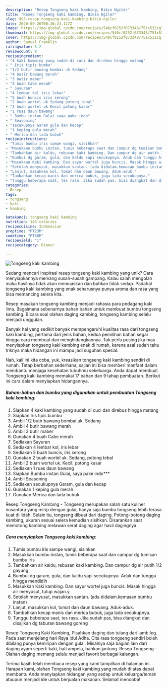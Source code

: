 ```yaml
---
description: "Resep Tongseng kaki kambing, Bikin Ngiler"
title: "Resep Tongseng kaki kambing, Bikin Ngiler"
slug: 993-resep-tongseng-kaki-kambing-bikin-ngiler
date: 2020-09-26T00:30:24.127Z
image: https://img-global.cpcdn.com/recipes/540cf0252f073348/751x532cq70/tongseng-kaki-kambing-foto-resep-utama.jpg
thumbnail: https://img-global.cpcdn.com/recipes/540cf0252f073348/751x532cq70/tongseng-kaki-kambing-foto-resep-utama.jpg
cover: https://img-global.cpcdn.com/recipes/540cf0252f073348/751x532cq70/tongseng-kaki-kambing-foto-resep-utama.jpg
author: Samuel Franklin
ratingvalue: 3.2
reviewcount: 8
recipeingredient:
- "4 kaki kambing yang sudah di cuci dan direbus hingga matang"
- " Iris tipis bumbu"
- "1/2 butir bawang bombai uk Sedang"
- "4 butir bawang merah"
- "3 butir maber"
- "4 buah Cabe merah"
- " Sayuran"
- "4 lembar kol iris lebar"
- "5 buah buncis iris serong"
- "2 buah wortel uk Sedang potong tebal"
- "2 buah wortel uk Kecil potong kasar"
- "1 ruas daun bawang"
- " Bumbu instan Gulai saya pake indo"
- " Seasoning"
- "secukupnya Garam gula dan kecap"
- "1 keping gula merah"
- " Merica dan lada bubuk"
recipeinstructions:
- "Tumis bumbu iris sampe wangi, sisihkan"
- "Masukkan bumbu instan, tumis beberapa saat dan campur dg tumisan bumbu iris"
- "Tambahkan air kaldu, rebusan kaki kambing. Dan campur dg air putih 1/2 gayung"
- "Bumbui dg garam, gula, dan kaldu sapi secukupnya. Aduk dan tunggu hingga mendidih"
- "Masukkan Kaki kambing. Dan sayur wortel juga buncis. Masak hingga air menyusut, tutup wajan.y."
- "Setelah menyusut, masukkan santan. (ada didalam.kemasan bumbu instan)"
- "Lanjut, masukkan kol, tomat dan daun bawang. Aduk-aduk."
- "Tambahkan kecap manis dan merica bubuk, juga lada secukupnya."
- "Tunggu beberapa saat, tes rasa. Jika sudah pas, bisa diangkat dan disajikan dg taburan bawang goreng"
categories:
- Resep
tags:
- tongseng
- kaki
- kambing

katakunci: tongseng kaki kambing 
nutrition: 143 calories
recipecuisine: Indonesian
preptime: "PT23M"
cooktime: "PT50M"
recipeyield: "1"
recipecategory: Dinner

---
```



![Tongseng kaki kambing](https://img-global.cpcdn.com/recipes/540cf0252f073348/751x532cq70/tongseng-kaki-kambing-foto-resep-utama.jpg)

Sedang mencari inspirasi resep tongseng kaki kambing yang unik? Cara menyiapkannya memang susah-susah gampang. Kalau salah mengolah maka hasilnya tidak akan memuaskan dan bahkan tidak sedap. Padahal tongseng kaki kambing yang enak seharusnya punya aroma dan rasa yang bisa memancing selera kita.

Resep masakan tongseng kambing menjadi rahasia para pedagang kaki lima. Bagaimana sebenarnya bahan bahan untuk membuat bumbu tongseng kambing. Bicara soal olahan daging kambing, tongseng kambing selalu menjadi unggulan.

Banyak hal yang sedikit banyak mempengaruhi kualitas rasa dari tongseng kaki kambing, pertama dari jenis bahan, kedua pemilihan bahan segar hingga cara membuat dan menghidangkannya. Tak perlu pusing jika mau menyiapkan tongseng kaki kambing enak di rumah, karena asal sudah tahu triknya maka hidangan ini mampu jadi suguhan spesial.


Nah, kali ini kita coba, yuk, kreasikan tongseng kaki kambing sendiri di rumah. Tetap berbahan sederhana, sajian ini bisa memberi manfaat dalam membantu menjaga kesehatan tubuhmu sekeluarga. Anda dapat membuat Tongseng kaki kambing memakai 17 bahan dan 9 tahap pembuatan. Berikut ini cara dalam menyiapkan hidangannya.

<!--inarticleads1-->

##### Bahan-bahan dan bumbu yang digunakan untuk pembuatan Tongseng kaki kambing:

1. Siapkan 4 kaki kambing yang sudah di cuci dan direbus hingga matang
1. Siapkan  Iris tipis bumbu
1. Ambil 1/2 butir bawang bombai uk. Sedang
1. Ambil 4 butir bawang merah
1. Ambil 3 butir maber
1. Gunakan 4 buah Cabe merah
1. Sediakan  Sayuran
1. Sediakan 4 lembar kol, iris lebar
1. Sediakan 5 buah buncis, iris serong
1. Gunakan 2 buah wortel uk. Sedang, potong tebal
1. Ambil 2 buah wortel uk. Kecil, potong kasar
1. Sediakan 1 ruas daun bawang
1. Siapkan  Bumbu instan Gulai, saya pake indo***
1. Ambil  Seasoning
1. Sediakan secukupnya Garam, gula dan kecap
1. Gunakan 1 keping gula merah
1. Gunakan  Merica dan lada bubuk


Resep Tongseng Kambing - Tongseng merupakan salah satu kuliner nusantara yang mirip dengan gulai, hanya saja bumbu tongseng lebih terasa kuat di lidah. Selain itu, tongseng dibuat dari daging. Potong-potong daging kambing, ukuran sesuai selera kemudian sisihkan. Disarankan saat memotong kambing melawan serat daging agar hasil dagingnya. 

<!--inarticleads2-->

##### Cara menyiapkan Tongseng kaki kambing:

1. Tumis bumbu iris sampe wangi, sisihkan
1. Masukkan bumbu instan, tumis beberapa saat dan campur dg tumisan bumbu iris
1. Tambahkan air kaldu, rebusan kaki kambing. Dan campur dg air putih 1/2 gayung
1. Bumbui dg garam, gula, dan kaldu sapi secukupnya. Aduk dan tunggu hingga mendidih
1. Masukkan Kaki kambing. Dan sayur wortel juga buncis. Masak hingga air menyusut, tutup wajan.y.
1. Setelah menyusut, masukkan santan. (ada didalam.kemasan bumbu instan)
1. Lanjut, masukkan kol, tomat dan daun bawang. Aduk-aduk.
1. Tambahkan kecap manis dan merica bubuk, juga lada secukupnya.
1. Tunggu beberapa saat, tes rasa. Jika sudah pas, bisa diangkat dan disajikan dg taburan bawang goreng


Resep Tongseng Kaki Kambing, Pisahkan daging dan tulang dari lamb leg. Pada saat menjelang hari Raya Idul Adha. Cita rasa tongseng sendiri boleh dibilang punya kemiripan dengan gulai. Misalnya saja bagian lain dari daging ayam seperti kaki, hati ampela, bahkan jantung. Resep Tongseng - Olahan daging memang selalu menjadi favorit berbagai kalangan. 

Terima kasih telah membaca resep yang kami tampilkan di halaman ini. Harapan kami, olahan Tongseng kaki kambing yang mudah di atas dapat membantu Anda menyiapkan hidangan yang sedap untuk keluarga/teman ataupun menjadi ide untuk berjualan makanan. Selamat mencoba!
